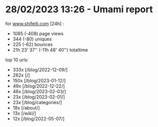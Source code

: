 # 28/02/2023 13:26 - Umami report
for www.shifeiti.com [24h] :

 - 1085 (-408) page views
 - 344 (-80) uniques
 - 225 (-62) bounces
 - 21h 23' 37'' (-11h 48' 40'') totaltime


top 10 urls:
 - 333x [/blog/2022-12-09/]
 - 262x [/]
 - 150x [/blog/2023-01-12/]
 - 49x [/blog/2022-12-22/]
 - 46x [/blog/2023-02-03/]
 - 23x [/blog/2023-02-01/]
 - 23x [/blog/categories/]
 - 18x [/about/]
 - 13x [/wiki/]
 - 12x [/blog/2022-05-07/]


